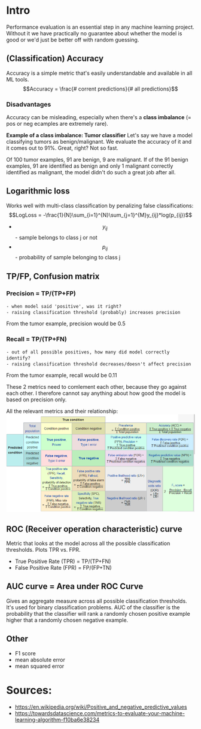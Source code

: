 # Intro
Performance evaluation is an essential step in any machine learning project. Without it we have practically no guarantee about whether the model is good or we'd just be better off with random guessing.

## (Classification) Accuracy
Accuracy is a simple metric that's easily understandable and available in all ML tools.
$$Accuracy = \frac{# corrent predictions}{# all predictions}$$

### Disadvantages
Accuracy can be misleading, especially when there's a **class imbalance** (= pos or neg ecamples are extremely rare).

**Example of a class imbalance: Tumor classifier**
Let's say we have a model classifying tumors as benign/malignant. We evaluate the accuracy of it and it comes out to 91%. Great, right?
Not so fast.

Of 100 tumor examples, 91 are benign, 9 are malignant. If of the 91 benign examples, 91 are identified as benign and only 1 malignant correctly identified as malignant, the model didn't do such a great job after all.

## Logarithmic loss
Works well with multi-class classification by penalizing false classifications:
$$LogLoss = -\frac{1}{N}\sum_{i=1}^{N}\sum_{j=1}^{M}y_{ij}*log(p_{ij})$$
- $$y_{ij}$$ - sample belongs to class j or not
- $$p_{ij}$$ - probability of sample belonging to class j
## TP/FP, Confusion matrix
### Precision = TP/(TP+FP)
    - when model said 'positive', was it right?
    - raising classification threshold (probably) increases precision
From the tumor example, precision would be 0.5
### Recall = TP/(TP+FN)
    - out of all possible positives, how many did model correctly identify?
    - raising classification threshold decreases/doesn't affect precision
From the tumor example, recall would be 0.11

These 2 metrics need to comlement each other, because they go against each other. I therefore cannot say anything about how good the model is based on precision only.

All the relevant metrics and their relationship:
![diagnostic](diagnostic-test-metrics-relationship.png)

## ROC (Receiver operation characteristic) curve
Metric that looks at the model across all the possible classification thresholds. Plots TPR vs. FPR.

- True Positive Rate (TPR) = TP/(TP+FN)
- False Positive Rate (FPR) = FP/(FP+TN)

## AUC curve = Area under ROC Curve
Gives an aggregate measure across all possible classification thresholds. It's used for binary classification problems. AUC of the classifier is the probability that the classifier will rank a randomly chosen positive example higher that a randomly chosen negative example.

## Other
- F1 score
- mean absolute error
- mean squared error

# Sources:
- https://en.wikipedia.org/wiki/Positive_and_negative_predictive_values
- https://towardsdatascience.com/metrics-to-evaluate-your-machine-learning-algorithm-f10ba6e38234